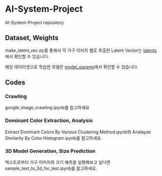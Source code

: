 # AI-System-Project
AI-System-Project repository

## Dataset, Weights
make_latent_vec.py를 통해서 각 가구 이미지 별로 추출한 Latent Vector는 [latents](https://drive.google.com/file/d/1fswPiOuvgjveAri3dpNjMu2c4ML1gzRc/view?usp=sharing)에서 확인할 수 있습니다.

해당 데이터셋으로 학습한 모델은 [model_params](https://drive.google.com/file/d/13EbnjxeF8SeEIuVPhQx2OBipIQ_P0rzw/view?usp=sharing)에서 확인할 수 있습니다.

## Codes
### Crawling
google_image_crawling.ipynb를 참고하세요

### Dominant Color Extraction, Analysis
Extract Dominant Colors By Various Clustering Method.ipynb와 Analayze Similarity By Color Histogram.ipynb를 참고하세요.

### 3D Model Generation, Size Prediction
텍스트로부터 가구 이미지와 크기 예측을 실행해보고 싶다면 sample_text_to_3d_for_test.ipynb를 참고하세요.